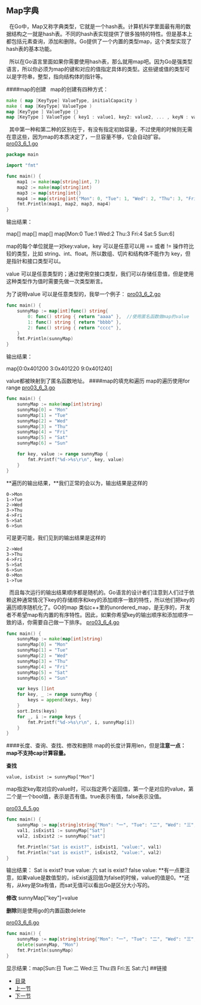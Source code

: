 ## Map字典
&nbsp;&nbsp;在Go中，Map又称字典类型，它就是一个hash表。计算机科学里面最有用的数据结构之一就是hash表。不同的hash表实现提供了很多独特的特性。但是基本上都包括元素查询，添加和删除。Go提供了一个内置的类型map，这个类型实现了hash表的基本功能。

&nbsp;&nbsp;所以在Go语言里面如果你需要使用hash表，那么就用map吧。因为Go是强类型语言，所以你必须为map的键和对应的值指定具体的类型。这些键或值的类型可以是字符串，整型，指向结构体的指针等。

####map的创建
&nbsp;&nbsp;map的创建有四种方式：
```go
make ( map [KeyType] ValueType, initialCapacity )
make ( map [KeyType] ValueType )
map [KeyType ] ValueType {}
map [KeyType ] ValueType { key1 : value1, key2: value2, ... , keyN : valueN}
```
&nbsp;&nbsp;其中第一种和第二种的区别在于，有没有指定初始容量，不过使用的时候则无需在意这些，因为map的本质决定了，一旦容量不够，它会自动扩容。
[pro03_6_1.go](https://github.com/sunnygocms/gobook/blob/master/src/go_lang_base/03/pro03_6_1.go)
```go
package main

import "fmt"

func main() {
	map1 := make(map[string]int, 7)
	map2 := make(map[string]int)
	map3 := map[string]int{}
	map4 := map[string]int{"Mon": 0, "Tue": 1, "Wed": 2, "Thu": 3, "Fri": 4, "Sat": 5, "Sun": 6}
	fmt.Println(map1, map2, map3, map4)
}
```

输出结果：

map[] map[] map[] map[Mon:0 Tue:1 Wed:2 Thu:3 Fri:4 Sat:5 Sun:6]

map的每个单位就是一对key:value，key 可以是任意可以用 == 或者 != 操作符比较的类型，比如 string、int、float。所以数组、切片和结构体不能作为 key，但是指针和接口类型可以。

value 可以是任意类型的；通过使用空接口类型，我们可以存储任意值，但是使用这种类型作为值时需要先做一次类型断言。

为了说明value 可以是任意类型的，我举一个例子：
[pro03_6_2.go](https://github.com/sunnygocms/gobook/blob/master/src/go_lang_base/03/pro03_6_2.go)
```go
func main() {
	sunnyMap := map[int]func() string{
		0: func() string { return "aaaa" },  //使用匿名函数做map的value
		1: func() string { return "bbbb" },
		2: func() string { return "cccc" },
	}
	fmt.Println(sunnyMap)
}
```

输出结果：

map[0:0x401200 3:0x401220 9:0x401240] 

value都被映射到了匿名函数地址。
####map的填充和遍历
map的遍历使用for range
[pro03_6_3.go](https://github.com/sunnygocms/gobook/blob/master/src/go_lang_base/03/pro03_6_3.go)
```go
func main() {
	sunnyMap := make(map[int]string)
	sunnyMap[0] = "Mon"
	sunnyMap[1] = "Tue"
	sunnyMap[2] = "Wed"
	sunnyMap[3] = "Thu"
	sunnyMap[4] = "Fri"
	sunnyMap[5] = "Sat"
	sunnyMap[6] = "Sun"

	for key, value := range sunnyMap {
		fmt.Printf("%d->%s\r\n", key, value)
	}
}

```

**遍历的输出结果，**我们正常的会以为，输出结果是这样的

    0->Mon
    1->Tue
    2->Wed
    3->Thu
    4->Fri
    5->Sat
    6->Sun

可是更可能，我们见到的输出结果是这样的

    2->Wed
    3->Thu
    4->Fri
    5->Sat
    6->Sun
    0->Mon
    1->Tue  

&nbsp;&nbsp;而且每次运行的输出结果顺序都是随机的。Go语言的设计者们注意到人们过于依赖这种通常情况下key的存储顺序和key的添加顺序一致的特性，所以他们把key的遍历顺序随机化了。GO的map 类似c++里的unordered_map，是无序的，开发者不希望map有内置的有序特性。因此，如果你希望key的输出顺序和添加顺序一致的话，你需要自己做一下排序。
[pro03_6_4.go](https://github.com/sunnygocms/gobook/blob/master/src/go_lang_base/03/pro03_6_4.go)

```go
func main() {
	sunnyMap := make(map[int]string)
	sunnyMap[0] = "Mon"
	sunnyMap[1] = "Tue"
	sunnyMap[2] = "Wed"
	sunnyMap[3] = "Thu"
	sunnyMap[4] = "Fri"
	sunnyMap[5] = "Sat"
	sunnyMap[6] = "Sun"

	var keys []int
	for key, _ := range sunnyMap {
		keys = append(keys, key)
	}
	sort.Ints(keys)
	for _, i := range keys {
		fmt.Printf("%d->%s\r\n", i, sunnyMap[i])
	}
}
```

####长度、查询、查找、修改和删除
map的长度计算用len，但是**注意一点：map不支持cap计算容量。**

**查找**

    value, isExist := sunnyMap["Mon"]

map指定key取对应的value时，可以指定两个返回值，第一个是对应的value，第二个是一个bool值，表示是否有值。true表示有值，false表示没值。

[pro03_6_5.go](https://github.com/sunnygocms/gobook/blob/master/src/go_lang_base/03/pro03_6_5.go)

```go
func main() {
	sunnyMap := map[string]string{"Mon": "一", "Tue": "二", "Wed": "三", "Thu": "四", "Fri": "五", "Sat": "六", "Sun": "日"}
	val1, isExist1 := sunnyMap["Sat"]
	val2, isExist2 := sunnyMap["sat"]

	fmt.Println("Sat is exist?", isExist1, "value:", val1)
	fmt.Println("sat is exist?", isExist2, "value:", val2)
}
```
输出结果：
    Sat is exist? true value: 六
    sat is exist? false value:
**有一点要注意，如果value是数值型的，isExist返回值为false的时候，value的值是0。**还有，从key是Sta有值，而sat无值可以看出Go是区分大小写的。

**修改**
sunnyMap["key"]=value

**删除**则是使用go的内置函数delete

[pro03_6_6.go](https://github.com/sunnygocms/gobook/blob/master/src/go_lang_base/03/pro03_6_6.go)
```go
func main() {
	sunnyMap := map[string]string{"Mon": "一", "Tue": "二", "Wed": "三", "Thu": "四", "Fri": "五", "Sat": "六", "Sun": "日"}
	delete(sunnyMap, "Mon")
	fmt.Println(sunnyMap)
}

```

显示结果：map[Sun:日 Tue:二 Wed:三 Thu:四 Fri:五 Sat:六]
##链接
- [目录](https://github.com/sunnygocms/gobook/blob/master/menu.md)
- [上一节](https://github.com/sunnygocms/gobook/blob/master/go_lang_base/03.5.md)
- [下一节](https://github.com/sunnygocms/gobook/blob/master/go_lang_base/03.7.md)